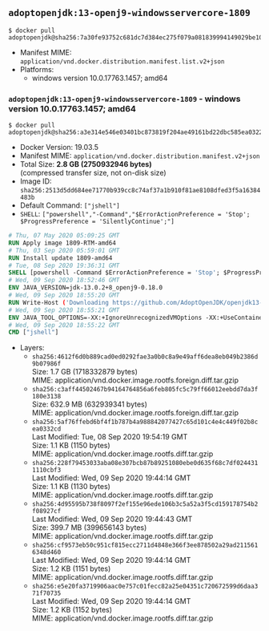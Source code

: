 ## `adoptopenjdk:13-openj9-windowsservercore-1809`

```console
$ docker pull adoptopenjdk@sha256:7a30fe93752c681dc7d384ec275f079a081839994149029be1049b79df62a635
```

-	Manifest MIME: `application/vnd.docker.distribution.manifest.list.v2+json`
-	Platforms:
	-	windows version 10.0.17763.1457; amd64

### `adoptopenjdk:13-openj9-windowsservercore-1809` - windows version 10.0.17763.1457; amd64

```console
$ docker pull adoptopenjdk@sha256:a3e314e546e03401bc873819f204ae49161bd22dbc585ea0322e9b4a31e9c506
```

-	Docker Version: 19.03.5
-	Manifest MIME: `application/vnd.docker.distribution.manifest.v2+json`
-	Total Size: **2.8 GB (2750932946 bytes)**  
	(compressed transfer size, not on-disk size)
-	Image ID: `sha256:2513d5dd684ee71770b939cc8c74af37a1b910f81ae8108dfed3f5a16384483b`
-	Default Command: `["jshell"]`
-	`SHELL`: `["powershell","-Command","$ErrorActionPreference = 'Stop'; $ProgressPreference = 'SilentlyContinue';"]`

```dockerfile
# Thu, 07 May 2020 05:09:25 GMT
RUN Apply image 1809-RTM-amd64
# Thu, 03 Sep 2020 05:59:01 GMT
RUN Install update 1809-amd64
# Tue, 08 Sep 2020 19:36:31 GMT
SHELL [powershell -Command $ErrorActionPreference = 'Stop'; $ProgressPreference = 'SilentlyContinue';]
# Wed, 09 Sep 2020 18:52:46 GMT
ENV JAVA_VERSION=jdk-13.0.2+8_openj9-0.18.0
# Wed, 09 Sep 2020 18:55:20 GMT
RUN Write-Host ('Downloading https://github.com/AdoptOpenJDK/openjdk13-binaries/releases/download/jdk-13.0.2%2B8_openj9-0.18.0/OpenJDK13U-jdk_x64_windows_openj9_13.0.2_8_openj9-0.18.0.msi ...');         [Net.ServicePointManager]::SecurityProtocol = [Net.SecurityProtocolType]::Tls12;         wget https://github.com/AdoptOpenJDK/openjdk13-binaries/releases/download/jdk-13.0.2%2B8_openj9-0.18.0/OpenJDK13U-jdk_x64_windows_openj9_13.0.2_8_openj9-0.18.0.msi -O 'openjdk.msi';         Write-Host ('Verifying sha256 (b96fdec7f69ff3a36ed3b03774d7ad3fc9385c80de7d8df9c4e6b4fbec70dcd9) ...');         if ((Get-FileHash openjdk.msi -Algorithm sha256).Hash -ne 'b96fdec7f69ff3a36ed3b03774d7ad3fc9385c80de7d8df9c4e6b4fbec70dcd9') {                 Write-Host 'FAILED!';                 exit 1;         };                 New-Item -ItemType Directory -Path C:\temp | Out-Null;                 Write-Host 'Installing using MSI ...';         Start-Process -FilePath "msiexec.exe" -ArgumentList '/i', 'openjdk.msi', '/L*V', 'C:\temp\OpenJDK.log',         '/quiet', 'ADDLOCAL=FeatureEnvironment,FeatureJarFileRunWith,FeatureJavaHome' -Wait -Passthru;         Write-Host 'Removing openjdk.msi ...';         Remove-Item openjdk.msi -Force;         Remove-Item -Path C:\temp -Recurse | Out-Null;
# Wed, 09 Sep 2020 18:55:21 GMT
ENV JAVA_TOOL_OPTIONS=-XX:+IgnoreUnrecognizedVMOptions -XX:+UseContainerSupport -XX:+IdleTuningCompactOnIdle -XX:+IdleTuningGcOnIdle
# Wed, 09 Sep 2020 18:55:22 GMT
CMD ["jshell"]
```

-	Layers:
	-	`sha256:4612f6d0b889cad0ed0292fae3a0b0c8a9e49aff6dea8eb049b2386d9b07986f`  
		Size: 1.7 GB (1718332879 bytes)  
		MIME: application/vnd.docker.image.rootfs.foreign.diff.tar.gzip
	-	`sha256:c3aff44502467b94164764856a6feb805fc5c79ff66012eebdd7da3f180e3138`  
		Size: 632.9 MB (632939341 bytes)  
		MIME: application/vnd.docker.image.rootfs.foreign.diff.tar.gzip
	-	`sha256:5af76ffebd6bf4f1b787b4a988842077427c65d101c4e4c449f02b8cea0332cd`  
		Last Modified: Tue, 08 Sep 2020 19:54:19 GMT  
		Size: 1.1 KB (1150 bytes)  
		MIME: application/vnd.docker.image.rootfs.diff.tar.gzip
	-	`sha256:228f79453033aba08e307bcb87b89251080ebe0d635f68c7df0244311110cbf3`  
		Last Modified: Wed, 09 Sep 2020 19:44:14 GMT  
		Size: 1.1 KB (1130 bytes)  
		MIME: application/vnd.docker.image.rootfs.diff.tar.gzip
	-	`sha256:4d95595b738f8097f2ef155e96ede106b3c5a52a3f5cd159178754b2f08927cf`  
		Last Modified: Wed, 09 Sep 2020 19:44:43 GMT  
		Size: 399.7 MB (399656143 bytes)  
		MIME: application/vnd.docker.image.rootfs.diff.tar.gzip
	-	`sha256:cf9573eb50c951cf815ecc2711d4848e366f3ee878502a29ad2115616348d460`  
		Last Modified: Wed, 09 Sep 2020 19:44:14 GMT  
		Size: 1.2 KB (1151 bytes)  
		MIME: application/vnd.docker.image.rootfs.diff.tar.gzip
	-	`sha256:e5e20fa3719906aac0e757c01fecc82a25e04351c720672599d6daa371f70735`  
		Last Modified: Wed, 09 Sep 2020 19:44:14 GMT  
		Size: 1.2 KB (1152 bytes)  
		MIME: application/vnd.docker.image.rootfs.diff.tar.gzip
